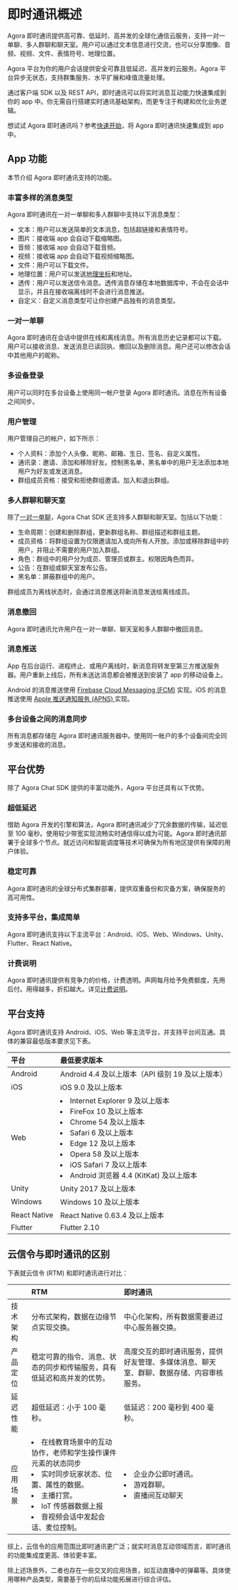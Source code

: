 # 即时通讯概述

Agora 即时通讯提供高可靠、低延时、高并发的全球化通信云服务，支持一对一单聊、多人群聊和聊天室。用户可以通过文本信息进行交流，也可以分享图像、音频、视频、文件、表情符号、地理位置。

Agora 平台为你的用户会话提供安全可靠且低延迟、高并发的云服务。Agora 平台异步无状态，支持群集服务、水平扩展和峰值流量处理。

通过客户端 SDK 以及 REST API，即时通讯可以将实时消息互动能力快速集成到你的 app 中。你无需自行搭建实时通讯基础架构，而更专注于构建和优化业务逻辑。

想试试 Agora 即时通讯吗？参考[快速开始](./agora_chat_get_started_android?platform=Android)，将 Agora 即时通讯快速集成到 app 中。

## App 功能

本节介绍 Agora 即时通讯支持的功能。

### 丰富多样的消息类型

Agora 即时通讯在一对一单聊和多人群聊中支持以下消息类型：

- 文本：用户可以发送简单的文本消息，包括超链接和表情符号。
- 图片：接收端 app 会自动下载缩略图。
- 音频：接收端 app 会自动下载音频。
- 视频：接收端 app 会自动下载视频缩略图。
- 文件：用户可以下载文件。
- 地理位置：用户可以发送[地理坐标](https://zh.wikipedia.org/wiki/%E5%9C%B0%E7%90%86%E5%9D%90%E6%A0%87%E7%B3%BB)和地址。
- 透传：用户可以发送信令消息。透传消息存储在本地数据库中，不会在会话中显示，并且在接收端离线时不会进行消息推送。
- 自定义：自定义消息类型可让你创建产品独有的消息类型。

<a name="one-to-one-chat"></a>
### 一对一单聊

Agora 即时通讯在会话中提供在线和离线消息。所有消息历史记录都可以下载。用户可以接收消息、发送消息已读回执、撤回以及删除消息。用户还可以修改会话中其他用户的昵称。

### 多设备登录

用户可以同时在多台设备上使用同一帐户登录 Agora 即时通讯。消息在所有设备之间同步。

### 用户管理

用户管理自己的帐户，如下所示：

- 个人资料：添加个人头像、昵称、邮箱、生日、签名、自定义属性。
- 通讯录：邀请、添加和移除好友。控制黑名单，黑名单中的用户无法添加本地用户为好友或发送消息。
- 群组成员资格：接受和拒绝群组邀请。加入和退出群组。

### 多人群聊和聊天室

除了[一对一单聊](#one-to-one-chat)，Agora Chat SDK 还支持多人群聊和聊天室。包括以下功能：

- 生命周期：创建和删除群组，更新群组名称、群组描述和群组主题。
- 成员资格：将群组设置为仅限邀请加入或向所有人开放。添加或移除群组中的用户，并阻止不需要的用户加入群组。
- 角色：群组中的用户分为成员、管理员或群主。权限因角色而异。
- 公告：在群组或聊天室发布公告。
- 黑名单：屏蔽群组中的用户。

群组成员为离线状态时，会通过消息推送将新消息发送给离线成员。


### 消息撤回

Agora 即时通讯允许用户在一对一单聊、聊天室和多人群聊中撤回消息。

### 消息推送

App 在后台运行、进程终止、或用户离线时，新消息将转发至第三方推送服务器。用户重新上线后，所有未送达消息都会被推送到安装了 app 的移动设备上。

Android 的消息推送使用 [Firebase Cloud Messaging (FCM)](https://pub.dev/packages/firebase_messaging) 实现。iOS 的消息推送使用 [Apple 推送通知服务 (APNS) ](https://pub.dev/packages/flutter_apns) 实现。

### 多台设备之间的消息同步

所有消息都存储在 Agora 即时通讯服务器中。使用同一帐户的多个设备间完全同步发送和接收的消息。


## 平台优势

除了 Agora Chat SDK 提供的丰富功能外，Agora 平台还具有以下优势。

### 超低延迟

借助 Agora 开发的引擎和算法，Agora 即时通讯减少了冗余数据的传输，延迟低至 100 毫秒。使用较少带宽实现流畅实时通信得以成为可能。Agora 即时通讯部署于全球多个节点。就近访问和智能调度等技术可确保为所有地区提供有保障的用户体验。

### 稳定可靠

Agora 即时通讯的全球分布式集群部署，提供双重备份和灾备方案，确保服务的高可用性。

### 支持多平台，集成简单

Agora 即时通讯支持以下主流平台：Android、iOS、Web、Windows、Unity、Flutter、React Native。

### 计费说明

Agora 即时通讯提供有竞争力的价格，计费透明。声网每月给予免费额度，先用后付。用得越多，折扣越大。详见[计费说明](./agora_chat_pricing)。


## 平台支持

Agora 即时通讯支持 Android、iOS、Web 等主流平台，并支持平台间互通。具体的兼容最低版本要求见下表。

| 平台 | 最低要求版本 |
| :------- | :----------------------------------------------------------- |
| Android | Android 4.4 及以上版本（API 级别 19 及以上版本） |
| iOS | iOS 9.0 及以上版本 |
| Web | <li>Internet Explorer 9 及以上版本</li><li>FireFox 10 及以上版本</li><li>Chrome 54 及以上版本</li><li>Safari 6 及以上版本</li><li>Edge 12 及以上版本</li><li>Opera 58 及以上版本</li><li>iOS Safari 7 及以上版本</li><li>Android 浏览器 4.4 (KitKat) 及以上版本</li> |
| Unity | Unity 2017 及以上版本 |
| Windows | Windows 10 及以上版本 |
| React Native | React Native 0.63.4 及以上版本 |
| Flutter | Flutter 2.10 |


## 云信令与即时通讯的区别

下表就云信令 (RTM) 和即时通讯进行对比：

|          | RTM | 即时通讯 |
| :------- | :---------------- | :----------------- |
| 技术架构 | 分布式架构，数据在边缘节点实现交换。| 中心化架构，所有数据需要进过中心服务器交换。|
| 产品定位 | 稳定可靠的指令、消息、状态的同步和传输服务，具有低延迟和高并发的优势。| 高度交互的即时通讯服务，提供好友管理、多媒体消息、聊天室、群聊、数据存储、内容审核服务。|
| 延迟性能 | 超低延迟：小于 100 毫秒。| 低延迟：200 毫秒到 400 毫秒。|
| 应用场景 | <li>在线教育场景中的互动协作，老师和学生操作课件元素的状态同步<li>实时同步玩家状态、位置、属性的数据。<li>主播打赏。<li>IoT 传感器数据上报<li>音视频会话中发起会话、麦位控制。| <li>企业办公即时通讯。<li>游戏群聊。<li>直播间互动聊天 |

综上，云信令的应用范围比即时通讯更广泛；就实时消息互动领域而言，即时通讯的功能集成度更高、体验更丰富。

除上述场景外，二者也存在一些交叉的应用场景，如互动直播中的弹幕等。具体使用哪种产品类型，需要基于你的后续功能拓展进行综合评估。